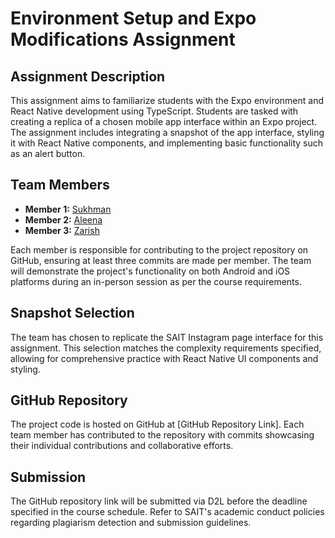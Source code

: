 # Environment Setup and Expo Modifications Assignment

## Assignment Description
This assignment aims to familiarize students with the Expo environment and React Native development using TypeScript. Students are tasked with creating a replica of a chosen mobile app interface within an Expo project. The assignment includes integrating a snapshot of the app interface, styling it with React Native components, and implementing basic functionality such as an alert button.

## Team Members
- **Member 1:** [Sukhman](https://github.com/SUKHMAN-SINGH-1612)
- **Member 2:** [Aleena](https://github.com/Aleenaali24)
- **Member 3:** [Zarish](https://github.com/zarishbilal)

Each member is responsible for contributing to the project repository on GitHub, ensuring at least three commits are made per member. The team will demonstrate the project's functionality on both Android and iOS platforms during an in-person session as per the course requirements.

## Snapshot Selection
The team has chosen to replicate the SAIT Instagram page interface for this assignment. This selection matches the complexity requirements specified, allowing for comprehensive practice with React Native UI components and styling.

## GitHub Repository
The project code is hosted on GitHub at [GitHub Repository Link]. Each team member has contributed to the repository with commits showcasing their individual contributions and collaborative efforts.

## Submission
The GitHub repository link will be submitted via D2L before the deadline specified in the course schedule. Refer to SAIT's academic conduct policies regarding plagiarism detection and submission guidelines.


